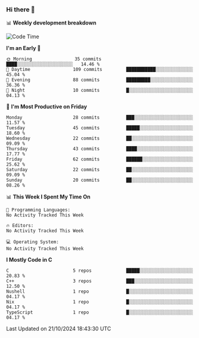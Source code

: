 ### Hi there 👋

📊 **Weekly development breakdown**
<!--START_SECTION:waka-->
![Code Time](http://img.shields.io/badge/Code%20Time-239%20hrs%2048%20mins-blue)

**I'm an Early 🐤** 

```text
🌞 Morning                35 commits          ████░░░░░░░░░░░░░░░░░░░░░   14.46 % 
🌆 Daytime                109 commits         ███████████░░░░░░░░░░░░░░   45.04 % 
🌃 Evening                88 commits          █████████░░░░░░░░░░░░░░░░   36.36 % 
🌙 Night                  10 commits          █░░░░░░░░░░░░░░░░░░░░░░░░   04.13 % 
```
📅 **I'm Most Productive on Friday** 

```text
Monday                   28 commits          ███░░░░░░░░░░░░░░░░░░░░░░   11.57 % 
Tuesday                  45 commits          █████░░░░░░░░░░░░░░░░░░░░   18.60 % 
Wednesday                22 commits          ██░░░░░░░░░░░░░░░░░░░░░░░   09.09 % 
Thursday                 43 commits          ████░░░░░░░░░░░░░░░░░░░░░   17.77 % 
Friday                   62 commits          ██████░░░░░░░░░░░░░░░░░░░   25.62 % 
Saturday                 22 commits          ██░░░░░░░░░░░░░░░░░░░░░░░   09.09 % 
Sunday                   20 commits          ██░░░░░░░░░░░░░░░░░░░░░░░   08.26 % 
```


📊 **This Week I Spent My Time On** 

```text
💬 Programming Languages: 
No Activity Tracked This Week

🔥 Editors: 
No Activity Tracked This Week

💻 Operating System: 
No Activity Tracked This Week
```

**I Mostly Code in C** 

```text
C                        5 repos             █████░░░░░░░░░░░░░░░░░░░░   20.83 % 
C++                      3 repos             ███░░░░░░░░░░░░░░░░░░░░░░   12.50 % 
Nushell                  1 repo              █░░░░░░░░░░░░░░░░░░░░░░░░   04.17 % 
Nix                      1 repo              █░░░░░░░░░░░░░░░░░░░░░░░░   04.17 % 
TypeScript               1 repo              █░░░░░░░░░░░░░░░░░░░░░░░░   04.17 % 
```




 Last Updated on 21/10/2024 18:43:30 UTC
<!--END_SECTION:waka-->
<!--
**R-enanVieira/R-enanVieira** is a ✨ _special_ ✨ repository because its `README.md` (this file) appears on your GitHub profile.

Here are some ideas to get you started:

- 🔭 I’m currently working on ...
- 🌱 I’m currently learning ...
- 👯 I’m looking to collaborate on ...
- 🤔 I’m looking for help with ...
- 💬 Ask me about ...
- 📫 How to reach me: ...
- 😄 Pronouns: ...
- ⚡ Fun fact: ...
-->
